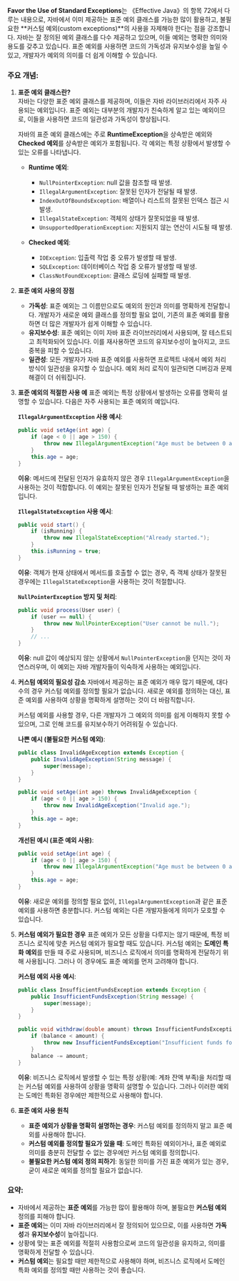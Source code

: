 **Favor the Use of Standard Exceptions**는 《Effective Java》의 항목 72에서 다루는 내용으로, 자바에서 이미 제공하는 표준 예외 클래스를 가능한 많이 활용하고, 불필요한 **커스텀 예외(custom exceptions)**의 사용을 자제해야 한다는 점을 강조합니다. 자바는 잘 정의된 예외 클래스를 다수 제공하고 있으며, 이들 예외는 명확한 의미와 용도를 갖추고 있습니다. 표준 예외를 사용하면 코드의 가독성과 유지보수성을 높일 수 있고, 개발자가 예외의 의미를 더 쉽게 이해할 수 있습니다.

### 주요 개념:

1. **표준 예외 클래스란?**  
   자바는 다양한 표준 예외 클래스를 제공하며, 이들은 자바 라이브러리에서 자주 사용되는 예외입니다. 표준 예외는 대부분의 개발자가 친숙하게 알고 있는 예외이므로, 이들을 사용하면 코드의 일관성과 가독성이 향상됩니다.

   자바의 표준 예외 클래스에는 주로 **RuntimeException**을 상속받은 예외와 **Checked 예외**를 상속받은 예외가 포함됩니다. 각 예외는 특정 상황에서 발생할 수 있는 오류를 나타냅니다.

   - **Runtime 예외**:
     - `NullPointerException`: null 값을 참조할 때 발생.
     - `IllegalArgumentException`: 잘못된 인자가 전달될 때 발생.
     - `IndexOutOfBoundsException`: 배열이나 리스트의 잘못된 인덱스 접근 시 발생.
     - `IllegalStateException`: 객체의 상태가 잘못되었을 때 발생.
     - `UnsupportedOperationException`: 지원되지 않는 연산이 시도될 때 발생.
   
   - **Checked 예외**:
     - `IOException`: 입출력 작업 중 오류가 발생할 때 발생.
     - `SQLException`: 데이터베이스 작업 중 오류가 발생할 때 발생.
     - `ClassNotFoundException`: 클래스 로딩에 실패할 때 발생.

2. **표준 예외 사용의 장점**
   - **가독성**: 표준 예외는 그 이름만으로도 예외의 원인과 의미를 명확하게 전달합니다. 개발자가 새로운 예외 클래스를 정의할 필요 없이, 기존의 표준 예외를 활용하면 더 많은 개발자가 쉽게 이해할 수 있습니다.
   - **유지보수성**: 표준 예외는 이미 자바 표준 라이브러리에서 사용되며, 잘 테스트되고 최적화되어 있습니다. 이를 재사용하면 코드의 유지보수성이 높아지고, 코드 중복을 피할 수 있습니다.
   - **일관성**: 모든 개발자가 자바 표준 예외를 사용하면 프로젝트 내에서 예외 처리 방식이 일관성을 유지할 수 있습니다. 예외 처리 로직이 일관되면 디버깅과 문제 해결이 더 쉬워집니다.

3. **표준 예외의 적절한 사용 예**
   표준 예외는 특정 상황에서 발생하는 오류를 명확히 설명할 수 있습니다. 다음은 자주 사용되는 표준 예외의 예입니다.

   **`IllegalArgumentException` 사용 예시**:
   ```java
   public void setAge(int age) {
       if (age < 0 || age > 150) {
           throw new IllegalArgumentException("Age must be between 0 and 150.");
       }
       this.age = age;
   }
   ```

   **이유**: 메서드에 전달된 인자가 유효하지 않은 경우 `IllegalArgumentException`을 사용하는 것이 적합합니다. 이 예외는 잘못된 인자가 전달될 때 발생하는 표준 예외입니다.

   **`IllegalStateException` 사용 예시**:
   ```java
   public void start() {
       if (isRunning) {
           throw new IllegalStateException("Already started.");
       }
       this.isRunning = true;
   }
   ```

   **이유**: 객체가 현재 상태에서 메서드를 호출할 수 없는 경우, 즉 객체 상태가 잘못된 경우에는 `IllegalStateException`을 사용하는 것이 적절합니다.

   **`NullPointerException` 방지 및 처리**:
   ```java
   public void process(User user) {
       if (user == null) {
           throw new NullPointerException("User cannot be null.");
       }
       // ...
   }
   ```

   **이유**: null 값이 예상되지 않는 상황에서 `NullPointerException`을 던지는 것이 자연스러우며, 이 예외는 자바 개발자들이 익숙하게 사용하는 예외입니다.

4. **커스텀 예외의 필요성 감소**
   자바에서 제공하는 표준 예외가 매우 많기 때문에, 대다수의 경우 커스텀 예외를 정의할 필요가 없습니다. 새로운 예외를 정의하는 대신, 표준 예외를 사용하여 상황을 명확하게 설명하는 것이 더 바람직합니다.

   커스텀 예외를 사용할 경우, 다른 개발자가 그 예외의 의미를 쉽게 이해하지 못할 수 있으며, 그로 인해 코드를 유지보수하기 어려워질 수 있습니다.

   **나쁜 예시 (불필요한 커스텀 예외)**:
   ```java
   public class InvalidAgeException extends Exception {
       public InvalidAgeException(String message) {
           super(message);
       }
   }

   public void setAge(int age) throws InvalidAgeException {
       if (age < 0 || age > 150) {
           throw new InvalidAgeException("Invalid age.");
       }
       this.age = age;
   }
   ```

   **개선된 예시 (표준 예외 사용)**:
   ```java
   public void setAge(int age) {
       if (age < 0 || age > 150) {
           throw new IllegalArgumentException("Age must be between 0 and 150.");
       }
       this.age = age;
   }
   ```

   **이유**: 새로운 예외를 정의할 필요 없이, `IllegalArgumentException`과 같은 표준 예외를 사용하면 충분합니다. 커스텀 예외는 다른 개발자들에게 의미가 모호할 수 있습니다.

5. **커스텀 예외가 필요한 경우**
   표준 예외가 모든 상황을 다루지는 않기 때문에, 특정 비즈니스 로직에 맞춘 커스텀 예외가 필요할 때도 있습니다. 커스텀 예외는 **도메인 특화 예외**를 만들 때 주로 사용되며, 비즈니스 로직에서 의미를 명확하게 전달하기 위해 사용됩니다. 그러나 이 경우에도 표준 예외를 먼저 고려해야 합니다.

   **커스텀 예외 사용 예시**:
   ```java
   public class InsufficientFundsException extends Exception {
       public InsufficientFundsException(String message) {
           super(message);
       }
   }

   public void withdraw(double amount) throws InsufficientFundsException {
       if (balance < amount) {
           throw new InsufficientFundsException("Insufficient funds for withdrawal.");
       }
       balance -= amount;
   }
   ```

   **이유**: 비즈니스 로직에서 발생할 수 있는 특정 상황(예: 계좌 잔액 부족)을 처리할 때는 커스텀 예외를 사용하여 상황을 명확히 설명할 수 있습니다. 그러나 이러한 예외는 도메인 특화된 경우에만 제한적으로 사용해야 합니다.

6. **표준 예외 사용 원칙**
   - **표준 예외가 상황을 명확히 설명하는 경우**: 커스텀 예외를 정의하지 말고 표준 예외를 사용해야 합니다.
   - **커스텀 예외를 정의할 필요가 있을 때**: 도메인 특화된 예외이거나, 표준 예외로 의미를 충분히 전달할 수 없는 경우에만 커스텀 예외를 정의합니다.
   - **불필요한 커스텀 예외 정의 피하기**: 동일한 의미를 가진 표준 예외가 있는 경우, 굳이 새로운 예외를 정의할 필요가 없습니다.

### 요약:

- 자바에서 제공하는 **표준 예외**를 가능한 많이 활용해야 하며, 불필요한 **커스텀 예외** 정의를 피해야 합니다.
- **표준 예외**는 이미 자바 라이브러리에서 잘 정의되어 있으므로, 이를 사용하면 **가독성**과 **유지보수성**이 높아집니다.
- 상황에 맞는 표준 예외를 적절히 사용함으로써 코드의 일관성을 유지하고, 의미를 명확하게 전달할 수 있습니다.
- **커스텀 예외**는 필요할 때만 제한적으로 사용해야 하며, 비즈니스 로직에서 도메인 특화 예외를 정의할 때만 사용하는 것이 좋습니다.

